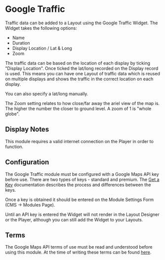 <!--toc=widgets-->
# Google Traffic

Traffic data can be added to a Layout using the Google Traffic Widget. The Widget takes the 
following options:

 - Name
 - Duration
 - Display Location / Lat & Long
 - Zoom
 
The traffic data can be based on the location of each display by ticking "Display Location".
Once ticked the lat/long recorded on the Display record is used. This means you can have
one Layout of traffic data which is reused on multiple displays and shows the traffic in
the correct location on each display.

You can also specify a lat/long manually.

The Zoom setting relates to how close/far away the ariel view of the map is. The higher
the number the closer to ground level. A zoom of 1 is "whole globe".

## Display Notes

This module requires a valid internet connection on the Player in order to function.

## Configuration

The Google Traffic module must be configured with a Google Maps API key before use. There
are two types of keys - standard and premium. The [Get a Key](https://developers.google.com/maps/documentation/javascript/get-api-key)
documentation describes the process and differences between the keys.

Once a key is obtained it should be entered on the Module Settings Form (CMS -> Modules Page).

Until an API key is entered the Widget will not render in the Layout Designer or the Player,
although you can still add the Widget to your Layouts.

## Terms

The Google Maps API terms of use must be read and understood before using this module. At
the time of writing these terms can be found [here](https://developers.google.com/maps/terms).